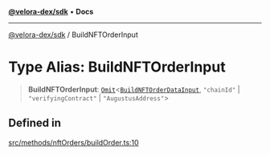[**@velora-dex/sdk**](../README.md) • **Docs**

***

[@velora-dex/sdk](../globals.md) / BuildNFTOrderInput

# Type Alias: BuildNFTOrderInput

> **BuildNFTOrderInput**: [`Omit`](../-internal-/type-aliases/Omit.md)\<[`BuildNFTOrderDataInput`](../interfaces/BuildNFTOrderDataInput.md), `"chainId"` \| `"verifyingContract"` \| `"AugustusAddress"`\>

## Defined in

[src/methods/nftOrders/buildOrder.ts:10](https://github.com/VeloraDEX/sdk/blob/master/src/methods/nftOrders/buildOrder.ts#L10)
